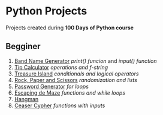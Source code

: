 # Python Projects

Projects created during **100 Days of Python course**

## Begginer

1. [Band Name Generator](https://github.com/nayara-silva/python_projects/blob/main/1.band_name_generator.py)
*print() funcion* and *input() function*
2. [Tip Calculator](https://github.com/nayara-silva/python_projects/blob/main/2.tip_calculator.py)
*operations and f-string*
3. [Treasure Island](https://github.com/nayara-silva/python_projects/blob/main/3.treasure_island.py)
*conditionals and logical operators*
4. [Rock, Paper and Scissors](https://github.com/nayara-silva/python_projects/blob/main/4.rock_paper_scissors.py)
*randomization and lists*
5. [Password Generator](https://github.com/nayara-silva/python_projects/blob/main/5.password_generator.py)
*for loops* 
6. [Escaping de Maze](https://github.com/nayara-silva/python_projects/blob/main/6.escaping_the_maze.py)
*functions and while loops*
7. [Hangman](https://github.com/nayara-silva/python_projects/tree/main/7.hangman)
8. [Ceaser Cypher](https://github.com/nayara-silva/python_projects/blob/main/8.ceaser_cypher.py)
*functions with inputs*
